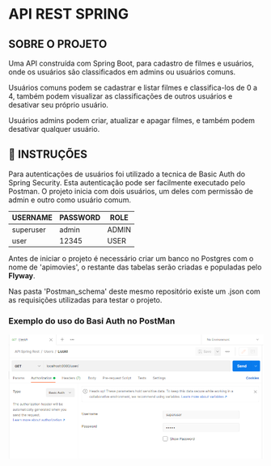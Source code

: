 # API REST SPRING

## SOBRE O PROJETO

Uma API construída com Spring Boot, para cadastro de filmes e usuários, onde os usuários são classificados em admins ou usuários comuns. 

Usuários comuns podem se cadastrar e listar filmes e classifica-los de 0 a 4, também podem visualizar as classificações de outros usuários e desativar seu próprio usuário.

Usuários admins podem criar, atualizar e apagar filmes, e também podem desativar qualquer usuário.

## :book:  INSTRUÇÕES

Para autenticações de usuários foi utilizado a tecnica de Basic Auth do Spring Security. Esta autenticação pode ser facilmente executado pelo Postman. O projeto inicia com dois usuários, um deles com permissão de admin e outro como usuário comum. 

| USERNAME  | PASSWORD | ROLE  |
| --------- | -------- | ----- |
| superuser | admin    | ADMIN |
| user      | 12345    | USER  |

Antes de iniciar o projeto é necessário criar um banco no Postgres com o nome de 'apimovies', o restante das tabelas serão criadas e populadas pelo **Flyway**.

Nas pasta 'Postman_schema' deste mesmo repositório existe um .json com as requisições utilizadas para testar o projeto.

### Exemplo do uso do Basi Auth no PostMan

![Alt text](https://github.com/Francisneibl/API-Rest_Spring/blob/master/img/BASIC%20AUTH.PNG)
